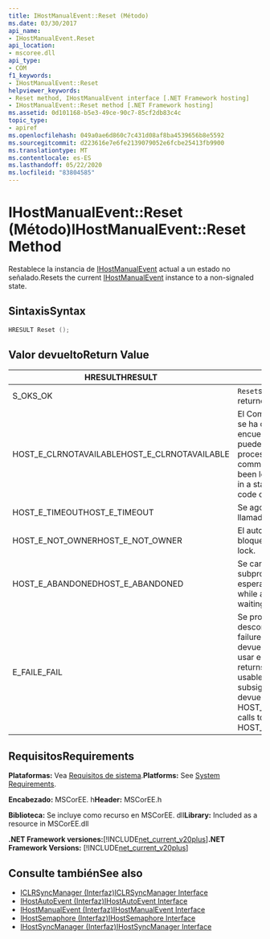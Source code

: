 ```yaml
---
title: IHostManualEvent::Reset (Método)
ms.date: 03/30/2017
api_name:
- IHostManualEvent.Reset
api_location:
- mscoree.dll
api_type:
- COM
f1_keywords:
- IHostManualEvent::Reset
helpviewer_keywords:
- Reset method, IHostManualEvent interface [.NET Framework hosting]
- IHostManualEvent::Reset method [.NET Framework hosting]
ms.assetid: 0d101168-b5e3-49ce-90c7-85cf2db83c4c
topic_type:
- apiref
ms.openlocfilehash: 049a0ae6d860c7c431d08af8ba4539656b8e5592
ms.sourcegitcommit: d223616e7e6fe2139079052e6fcbe25413fb9900
ms.translationtype: MT
ms.contentlocale: es-ES
ms.lasthandoff: 05/22/2020
ms.locfileid: "83804585"
---
```

# <a name="ihostmanualeventreset-method"></a><span data-ttu-id="4d956-102">IHostManualEvent::Reset (Método)</span><span class="sxs-lookup"><span data-stu-id="4d956-102">IHostManualEvent::Reset Method</span></span>
<span data-ttu-id="4d956-103">Restablece la instancia de [IHostManualEvent](ihostmanualevent-interface.md) actual a un estado no señalado.</span><span class="sxs-lookup"><span data-stu-id="4d956-103">Resets the current [IHostManualEvent](ihostmanualevent-interface.md) instance to a non-signaled state.</span></span>  
  
## <a name="syntax"></a><span data-ttu-id="4d956-104">Sintaxis</span><span class="sxs-lookup"><span data-stu-id="4d956-104">Syntax</span></span>  
  
```cpp  
HRESULT Reset ();  
```  
  
## <a name="return-value"></a><span data-ttu-id="4d956-105">Valor devuelto</span><span class="sxs-lookup"><span data-stu-id="4d956-105">Return Value</span></span>  
  
|<span data-ttu-id="4d956-106">HRESULT</span><span class="sxs-lookup"><span data-stu-id="4d956-106">HRESULT</span></span>|<span data-ttu-id="4d956-107">Descripción</span><span class="sxs-lookup"><span data-stu-id="4d956-107">Description</span></span>|  
|-------------|-----------------|  
|<span data-ttu-id="4d956-108">S_OK</span><span class="sxs-lookup"><span data-stu-id="4d956-108">S_OK</span></span>|<span data-ttu-id="4d956-109">`Reset`se devolvió correctamente.</span><span class="sxs-lookup"><span data-stu-id="4d956-109">`Reset` returned successfully.</span></span>|  
|<span data-ttu-id="4d956-110">HOST_E_CLRNOTAVAILABLE</span><span class="sxs-lookup"><span data-stu-id="4d956-110">HOST_E_CLRNOTAVAILABLE</span></span>|<span data-ttu-id="4d956-111">El Common Language Runtime (CLR) no se ha cargado en un proceso o el CLR se encuentra en un estado en el que no puede ejecutar código administrado ni procesar la llamada correctamente.</span><span class="sxs-lookup"><span data-stu-id="4d956-111">The common language runtime (CLR) has not been loaded into a process, or the CLR is in a state in which it cannot run managed code or process the call successfully.</span></span>|  
|<span data-ttu-id="4d956-112">HOST_E_TIMEOUT</span><span class="sxs-lookup"><span data-stu-id="4d956-112">HOST_E_TIMEOUT</span></span>|<span data-ttu-id="4d956-113">Se agotó el tiempo de espera de la llamada.</span><span class="sxs-lookup"><span data-stu-id="4d956-113">The call timed out.</span></span>|  
|<span data-ttu-id="4d956-114">HOST_E_NOT_OWNER</span><span class="sxs-lookup"><span data-stu-id="4d956-114">HOST_E_NOT_OWNER</span></span>|<span data-ttu-id="4d956-115">El autor de la llamada no posee el bloqueo.</span><span class="sxs-lookup"><span data-stu-id="4d956-115">The caller does not own the lock.</span></span>|  
|<span data-ttu-id="4d956-116">HOST_E_ABANDONED</span><span class="sxs-lookup"><span data-stu-id="4d956-116">HOST_E_ABANDONED</span></span>|<span data-ttu-id="4d956-117">Se canceló un evento mientras un subproceso o fibra bloqueados estaba esperando en él.</span><span class="sxs-lookup"><span data-stu-id="4d956-117">An event was canceled while a blocked thread or fiber was waiting on it.</span></span>|  
|<span data-ttu-id="4d956-118">E_FAIL</span><span class="sxs-lookup"><span data-stu-id="4d956-118">E_FAIL</span></span>|<span data-ttu-id="4d956-119">Se produjo un error grave desconocido.</span><span class="sxs-lookup"><span data-stu-id="4d956-119">An unknown catastrophic failure occurred.</span></span> <span data-ttu-id="4d956-120">Cuando un método devuelve E_FAIL, CLR ya no se puede usar en el proceso.</span><span class="sxs-lookup"><span data-stu-id="4d956-120">When a method returns E_FAIL, the CLR is no longer usable within the process.</span></span> <span data-ttu-id="4d956-121">Las llamadas subsiguientes a métodos de hospedaje devuelven HOST_E_CLRNOTAVAILABLE.</span><span class="sxs-lookup"><span data-stu-id="4d956-121">Subsequent calls to hosting methods return HOST_E_CLRNOTAVAILABLE.</span></span>|  
  
## <a name="requirements"></a><span data-ttu-id="4d956-122">Requisitos</span><span class="sxs-lookup"><span data-stu-id="4d956-122">Requirements</span></span>  
 <span data-ttu-id="4d956-123">**Plataformas:** Vea [Requisitos de sistema](../../get-started/system-requirements.md).</span><span class="sxs-lookup"><span data-stu-id="4d956-123">**Platforms:** See [System Requirements](../../get-started/system-requirements.md).</span></span>  
  
 <span data-ttu-id="4d956-124">**Encabezado:** MSCorEE. h</span><span class="sxs-lookup"><span data-stu-id="4d956-124">**Header:** MSCorEE.h</span></span>  
  
 <span data-ttu-id="4d956-125">**Biblioteca:** Se incluye como recurso en MSCorEE. dll</span><span class="sxs-lookup"><span data-stu-id="4d956-125">**Library:** Included as a resource in MSCorEE.dll</span></span>  
  
 <span data-ttu-id="4d956-126">**.NET Framework versiones:**[!INCLUDE[net_current_v20plus](../../../../includes/net-current-v20plus-md.md)]</span><span class="sxs-lookup"><span data-stu-id="4d956-126">**.NET Framework Versions:** [!INCLUDE[net_current_v20plus](../../../../includes/net-current-v20plus-md.md)]</span></span>  
  
## <a name="see-also"></a><span data-ttu-id="4d956-127">Consulte también</span><span class="sxs-lookup"><span data-stu-id="4d956-127">See also</span></span>

- [<span data-ttu-id="4d956-128">ICLRSyncManager (Interfaz)</span><span class="sxs-lookup"><span data-stu-id="4d956-128">ICLRSyncManager Interface</span></span>](iclrsyncmanager-interface.md)
- [<span data-ttu-id="4d956-129">IHostAutoEvent (Interfaz)</span><span class="sxs-lookup"><span data-stu-id="4d956-129">IHostAutoEvent Interface</span></span>](ihostautoevent-interface.md)
- [<span data-ttu-id="4d956-130">IHostManualEvent (Interfaz)</span><span class="sxs-lookup"><span data-stu-id="4d956-130">IHostManualEvent Interface</span></span>](ihostmanualevent-interface.md)
- [<span data-ttu-id="4d956-131">IHostSemaphore (Interfaz)</span><span class="sxs-lookup"><span data-stu-id="4d956-131">IHostSemaphore Interface</span></span>](ihostsemaphore-interface.md)
- [<span data-ttu-id="4d956-132">IHostSyncManager (Interfaz)</span><span class="sxs-lookup"><span data-stu-id="4d956-132">IHostSyncManager Interface</span></span>](ihostsyncmanager-interface.md)
